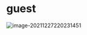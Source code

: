 



# guest

![image-20211227220231451](C:\Users\tianqihang\AppData\Roaming\Typora\typora-user-images\image-20211227220231451.png)